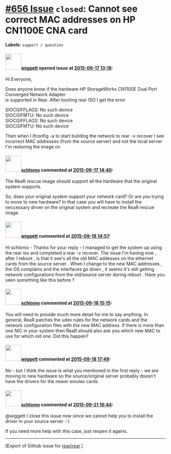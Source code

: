 [\#656 Issue](https://github.com/rear/rear/issues/656) `closed`: Cannot see correct MAC addresses on HP CN1100E CNA card
========================================================================================================================

**Labels**: `support / question`

#### <img src="https://avatars.githubusercontent.com/u/14331072?v=4" width="50">[wiggett](https://github.com/wiggett) opened issue at [2015-09-17 13:18](https://github.com/rear/rear/issues/656):

Hi Everyone,

Does anyone know if the hardware HP StorageWorks CN1100E Dual Port
Converged Network Adapter  
is supported in Rear. After booting rear ISO I get the error

SIOCGIFFLAGS: No such device  
SIOCGIFMTU: No such device  
SIOCGIFFLAGS: No such device  
SIOCGIFMTU: No such device

Then when I ifconfig -a to start building the network to rear -v recover
I see incorrect MAC addresses (from the source server) and not the local
server I'm restoring the image on

#### <img src="https://avatars.githubusercontent.com/u/101384?v=4" width="50">[schlomo](https://github.com/schlomo) commented at [2015-09-17 14:40](https://github.com/rear/rear/issues/656#issuecomment-141107174):

The ReaR rescue image should support all the hardware that the original
system supports.

So, does your original system support your network card? Or are you
trying to move to new hardware? In that case you will have to install
the neccessary driver on the original system and recreate the ReaR
rescue image.

#### <img src="https://avatars.githubusercontent.com/u/14331072?v=4" width="50">[wiggett](https://github.com/wiggett) commented at [2015-09-18 14:57](https://github.com/rear/rear/issues/656#issuecomment-141475676):

Hi schlomo - Thanks for your reply - I managed to get the system up
using the rear iso and completed a rear -v recover. The issue I'm having
now , after I reboot , is that it see's all the old MAC addesses on the
ethernet cards from the source server . When I change to the new MAC
addresses , the OS complains and the interfaces go down , it seems it's
still getting network configurations from the old/source server during
reboot . Have you seen something like this before ?

#### <img src="https://avatars.githubusercontent.com/u/101384?v=4" width="50">[schlomo](https://github.com/schlomo) commented at [2015-09-18 15:15](https://github.com/rear/rear/issues/656#issuecomment-141479916):

You will need to provide much more detail for me to say anything. In
general, ReaR patches the udev rules for the network cards and the
network configuration files with the new MAC address. If there is more
than one NIC in your system then ReaR should also ask you which new MAC
to use for which old one. Did this happen?

#### <img src="https://avatars.githubusercontent.com/u/14331072?v=4" width="50">[wiggett](https://github.com/wiggett) commented at [2015-09-18 17:49](https://github.com/rear/rear/issues/656#issuecomment-141518483):

No - but I think the issue is what you mentioned in the first reply - we
are moving to new hardware so the source/original server probably
doesn't have the drivers for the newer emulex cards

#### <img src="https://avatars.githubusercontent.com/u/101384?v=4" width="50">[schlomo](https://github.com/schlomo) commented at [2015-09-21 16:44](https://github.com/rear/rear/issues/656#issuecomment-142038664):

@wiggett I close this issue now since we cannot help you to install the
driver in your source server :-)

If you need more help with this case, just reopen it agains.

------------------------------------------------------------------------

\[Export of Github issue for
[rear/rear](https://github.com/rear/rear).\]
